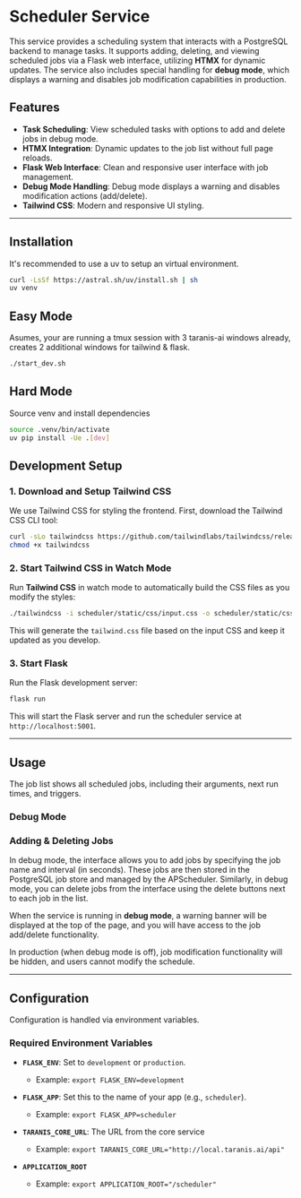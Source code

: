# Scheduler Service

This service provides a scheduling system that interacts with a PostgreSQL backend to manage tasks. It supports adding, deleting, and viewing scheduled jobs via a Flask web interface, utilizing **HTMX** for dynamic updates. The service also includes special handling for **debug mode**, which displays a warning and disables job modification capabilities in production.

## Features

- **Task Scheduling**: View scheduled tasks with options to add and delete jobs in debug mode.
- **HTMX Integration**: Dynamic updates to the job list without full page reloads.
- **Flask Web Interface**: Clean and responsive user interface with job management.
- **Debug Mode Handling**: Debug mode displays a warning and disables modification actions (add/delete).
- **Tailwind CSS**: Modern and responsive UI styling.

---

## Installation

It's recommended to use a uv to setup an virtual environment.

```bash
curl -LsSf https://astral.sh/uv/install.sh | sh
uv venv
```

## Easy Mode

Asumes, your are running a tmux session with 3 taranis-ai windows already, 
creates 2 additional windows for tailwind & flask.

```bash
./start_dev.sh
```

## Hard Mode

Source venv and install dependencies

```bash
source .venv/bin/activate
uv pip install -Ue .[dev]
```

## Development Setup

### 1. Download and Setup Tailwind CSS

We use Tailwind CSS for styling the frontend. First, download the Tailwind CSS CLI tool:

```bash
curl -sLo tailwindcss https://github.com/tailwindlabs/tailwindcss/releases/latest/download/tailwindcss-linux-x64
chmod +x tailwindcss
```

### 2. Start Tailwind CSS in Watch Mode

Run **Tailwind CSS** in watch mode to automatically build the CSS files as you modify the styles:

```bash
./tailwindcss -i scheduler/static/css/input.css -o scheduler/static/css/tailwind.css --watch
```

This will generate the `tailwind.css` file based on the input CSS and keep it updated as you develop.

### 3. Start Flask

Run the Flask development server:

```bash
flask run
```

This will start the Flask server and run the scheduler service at `http://localhost:5001`.

---

## Usage

The job list shows all scheduled jobs, including their arguments, next run times, and triggers.


### Debug Mode


### Adding & Deleting Jobs

In debug mode, the interface allows you to add jobs by specifying the job name and interval (in seconds). These jobs are then stored in the PostgreSQL job store and managed by the APScheduler.
Similarly, in debug mode, you can delete jobs from the interface using the delete buttons next to each job in the list.

When the service is running in **debug mode**, a warning banner will be displayed at the top of the page, and you will have access to the job add/delete functionality.

In production (when debug mode is off), job modification functionality will be hidden, and users cannot modify the schedule.

---

## Configuration

Configuration is handled via environment variables.

### Required Environment Variables

- **`FLASK_ENV`**: Set to `development` or `production`.
  - Example: `export FLASK_ENV=development`

- **`FLASK_APP`**: Set this to the name of your app (e.g., `scheduler`).
  - Example: `export FLASK_APP=scheduler`

- **`TARANIS_CORE_URL`**: The URL from the core service  
  - Example: `export TARANIS_CORE_URL="http://local.taranis.ai/api"`

- **`APPLICATION_ROOT`**
  - Example: `export APPLICATION_ROOT="/scheduler"`
